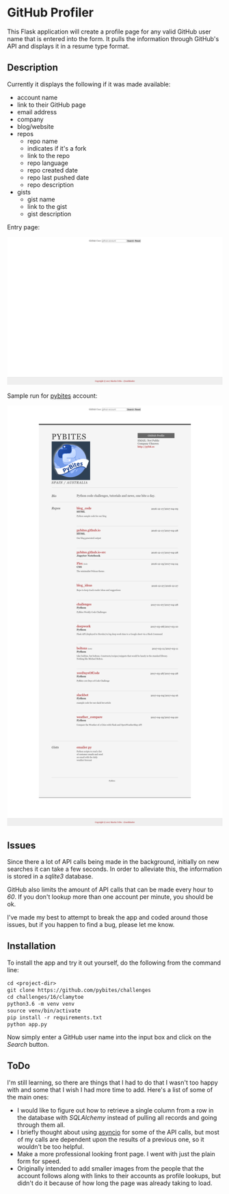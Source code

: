 # GitHub Profiler

This Flask application will create a profile page for any valid GitHub user name that is entered into the form. It pulls the information through GitHub's API and displays it in a resume type format.

## Description
Currently it displays the following if it was made available:

* account name
* link to their GitHub page
* email address
* company
* blog/website
* repos
    * repo name
    * indicates if it's a fork
    * link to the repo
    * repo language
    * repo created date
    * repo last pushed date
    * repo description
* gists
    * gist name
    * link to the gist
    * gist description

Entry page:

![form](img/form.png)

Sample run for [pybites](https://github.com/pybites) account:

![sample](img/sample.png)

## Issues
Since there a lot of API calls being made in the background, initially on new searches it can take a few seconds. In order to alleviate this, the information is stored in a *sqlite3* database.

GitHub also limits the amount of API calls that can be made every hour to *60*. If you don't lookup more than one account per minute, you should be ok.

I've made my best to attempt to break the app and coded around those issues, but if you happen to find a bug, please let me know.

## Installation
To install the app and try it out yourself, do the following from the command line:

    cd <project-dir>
    git clone https://github.com/pybites/challenges
    cd challenges/16/clamytoe
    python3.6 -m venv venv
    source venv/bin/activate
    pip install -r requirements.txt
    python app.py

Now simply enter a GitHub user name into the input box and click on the *Search* button.

## ToDo
I'm still learning, so there are things that I had to do that I wasn't too happy with and some that I wish I had more time to add. Here's a list of some of the main ones:

* I would like to figure out how to retrieve a single column from a row in the database with *SQLAlchemy* instead of pulling all records and going through them all.
* I briefly thought about using [asyncio](https://docs.python.org/3/library/asyncio.html) for some of the API calls, but most of my calls are dependent upon the results of a previous one, so it wouldn't be too helpful.
* Make a more professional looking front page. I went with just the plain form for speed.
* Originally intended to add smaller images from the people that the account follows along with links to their accounts as profile lookups, but didn't do it because of how long the page was already taking to load.
